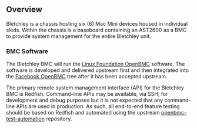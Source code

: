 ## Overview

Bletchley is a chassis hosting six (6) Mac Mini devices housed in individual
sleds.  Within the chassis is a baseboard containing an AST2600 as a BMC to
provide system management for the entire Bletchley unit.

### BMC Software

The Bletchley BMC will run the [Linux Foundation OpenBMC](https://github.com/openbmc/openbmc)
software.  The software is developed and delivered upstream first and then
integrated into the [Facebook OpenBMC](https://github.com/facebook/openbmc) tree
after it has been accepted upstream.

The primary remote system management interface (API) for the Bletchley BMC is
Redfish.  Command-line APIs may be available, via SSH, for development and debug
purposes but it is not expected that any command-line APIs are used in
production.  As such, all end-to-end feature testing should be based on Redfish
and automated using the upstream [openbmc-test-automation](https://github.com/openbmc/openbmc-test-automation)
repository.

